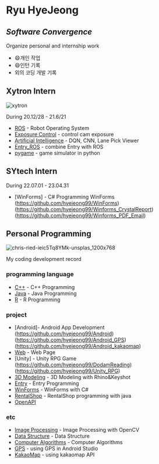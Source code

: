 # Ryu HyeJeong
## _Software Convergence_
Organize personal and internship work

- 😄개인 작업
- 😄인턴 기록
- 외의 코딩 개발 기록

## Xytron Intern
![xytron](https://user-images.githubusercontent.com/59854960/113247737-8cfe0580-92f6-11eb-9aea-915ef09436c5.jpg)

During 20.12/28 - 21.6/21

- [ROS](https://github.com/hyejeong99/ROS) - Robot Operating System
- [Exposure Control](https://github.com/hyejeong99/cotrol_exposure) - control cam exposure
- [Artificial Intelligence](https://github.com/hyejeong99/Python_AI) - DQN, CNN, Lane Pick Viewer
- [Entry_ROS](https://github.com/hyejeong99/Entry_ROS) - combine Entry with ROS
- [pygame](https://github.com/hyejeong99/Python_pygame) - game simulator in python

## SYtech Intern

During 22.07.01 - 23.04.31

- [WinForms] - C# Programming WinForms
  (https://github.com/hyejeong99/WinForms)
  (https://github.com/hyejeong99/Winforms_CrystalReport)
  (https://github.com/hyejeong99/Winforms_PDF_Email)


## Personal Programming
![chris-ried-ieic5Tq8YMk-unsplas_1200x768](https://user-images.githubusercontent.com/59854960/113247722-87a0bb00-92f6-11eb-99de-2949ef3f6c83.jpg)

My coding development record

### programming language
- [C++](https://github.com/hyejeong99/C) - C++ Programming
- [Java](https://github.com/hyejeong99/Java) - Java Programming
- [R](https://github.com/hyejeong99/R) - R Programming

### project

- [Android]- Android App Development
  (https://github.com/hyejeong99/Android)
  (https://github.com/hyejeong99/Android_GPS)
  (https://github.com/hyejeong99/Android_kakaomap)
- [Web](https://github.com/hyejeong99/Web) - Web Page 
- [Unity] - Unity RPG Game
  (https://github.com/hyejeong99/DodamReading)
  (https://github.com/hyejeong99/Unity_RPG)
- [3D Modeling](https://github.com/hyejeong99/3DModeling) - 3D Modeling with Rhino&Keyshot
- [Entry](https://github.com/hyejeong99/Entry) - Entry Programming
- [WinForms](https://github.com/hyejeong99/WinForms) - WinForms with C#
- [RentalShop](https://github.com/hyejeong99/RentalShop) - RentalShop programming with java
- [OpenAPI](https://github.com/hyejeong99/OpenAPI)

### etc

- [Image Processing](https://github.com/hyejeong99/C_ImageProcessing) - Image Processing with OpenCV
- [Data Structure](https://github.com/hyejeong99/C_DataStructure) - Data Structure
- [Computer Algorithms](https://github.com/hyejeong99/C_Algorithms) - Computer Algorithms
- [GPS](https://github.com/hyejeong99/AndroidStudio-GPS) - using GPS in Android Studio
- [KakaoMap](https://github.com/hyejeong99/kakaomap-API) - using kakaomap API
